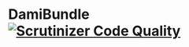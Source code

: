 DamiBundle[![Scrutinizer Code Quality](https://scrutinizer-ci.com/g/czogori/DamiBundle/badges/quality-score.png?b=master)](https://scrutinizer-ci.com/g/czogori/DamiBundle/?branch=master)
==========
